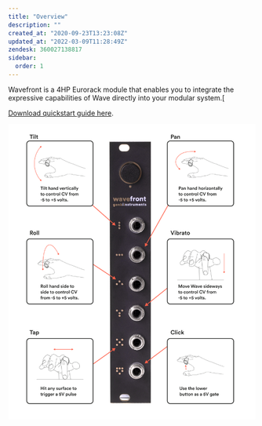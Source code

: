 ```yaml
---
title: "Overview"
description: ""
created_at: "2020-09-23T13:23:08Z"
updated_at: "2022-03-09T11:28:49Z"
zendesk: 360027138817
sidebar:
  order: 1
---
```


Wavefront is a 4HP Eurorack module that enables you to integrate the expressive capabilities of Wave directly into your modular system.[

[ Download quickstart guide here](/quickstart-guides/wavefront.pdf).

![](/src/assets/images/article_360013554057_image_1.png)
